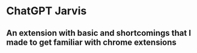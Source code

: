 # ChatGPT Jarvis
## An extension with basic and shortcomings that I made to get familiar with chrome extensions
